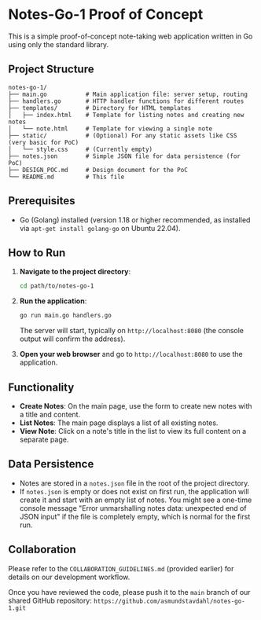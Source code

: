 # Notes-Go-1 Proof of Concept

This is a simple proof-of-concept note-taking web application written in Go using only the standard library.

## Project Structure

```
notes-go-1/
├── main.go           # Main application file: server setup, routing
├── handlers.go       # HTTP handler functions for different routes
├── templates/        # Directory for HTML templates
│   ├── index.html    # Template for listing notes and creating new notes
│   └── note.html     # Template for viewing a single note
├── static/           # (Optional) For any static assets like CSS (very basic for PoC)
│   └── style.css     # (Currently empty)
├── notes.json        # Simple JSON file for data persistence (for PoC)
├── DESIGN_POC.md     # Design document for the PoC
└── README.md         # This file
```

## Prerequisites

*   Go (Golang) installed (version 1.18 or higher recommended, as installed via `apt-get install golang-go` on Ubuntu 22.04).

## How to Run

1.  **Navigate to the project directory**:
    ```bash
    cd path/to/notes-go-1
    ```

2.  **Run the application**:
    ```bash
    go run main.go handlers.go
    ```
    The server will start, typically on `http://localhost:8080` (the console output will confirm the address).

3.  **Open your web browser** and go to `http://localhost:8080` to use the application.

## Functionality

*   **Create Notes**: On the main page, use the form to create new notes with a title and content.
*   **List Notes**: The main page displays a list of all existing notes.
*   **View Note**: Click on a note's title in the list to view its full content on a separate page.

## Data Persistence

*   Notes are stored in a `notes.json` file in the root of the project directory.
*   If `notes.json` is empty or does not exist on first run, the application will create it and start with an empty list of notes. You might see a one-time console message "Error unmarshalling notes data: unexpected end of JSON input" if the file is completely empty, which is normal for the first run.

## Collaboration

Please refer to the `COLLABORATION_GUIDELINES.md` (provided earlier) for details on our development workflow.

Once you have reviewed the code, please push it to the `main` branch of our shared GitHub repository: `https://github.com/asmundstavdahl/notes-go-1.git`

